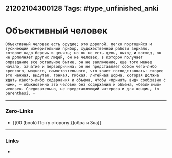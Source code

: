 21202104300128
Tags: #type_unfinished_anki 
---
# Объективный человек

    Объективный человек есть орудие; это дорогой, легко портящийся и тускнеющий измерительный прибор, художественной работы зеркало, которое надо беречь и ценить; но он не есть цель, выход и восход, он не дополняет других людей, он не человек, в котором получает оправдание все остальное бытие, он не заключение, еще того менее начало, зачатие и первопричина; он не представляет собою чего-либо крепкого, мощного, самостоятельного, что хочет господствовать: скорее это нежная, выдутая, тонкая, гибкая, литейная форма, которая должна ждать какого-либо содержания и объема, чтобы «принять вид» сообразно с ними, – обыкновенно это человек без содержания и объема, «безличный» человек. Следовательно, не представляющий интереса и для женщин, in parenthesi. -

---
### Zero-Links
- [[00 (book) По ту сторону Добра и Зла]]
---
### Links
-